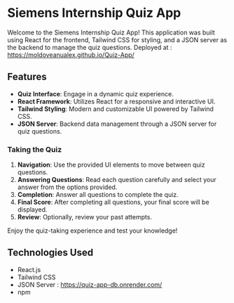 # Siemens Internship Quiz App

Welcome to the Siemens Internship Quiz App! This application was built using React for the frontend, Tailwind CSS for styling, and a JSON server as the backend to manage the quiz questions.
Deployed at : https://moldoveanualex.github.io/Quiz-App/

## Features

- **Quiz Interface**: Engage in a dynamic quiz experience.
- **React Framework**: Utilizes React for a responsive and interactive UI.
- **Tailwind Styling**: Modern and customizable UI powered by Tailwind CSS.
- **JSON Server**: Backend data management through a JSON server for quiz questions.

### Taking the Quiz

1. **Navigation**: Use the provided UI elements to move between quiz questions.
2. **Answering Questions**: Read each question carefully and select your answer from the options provided.
4. **Completion**: Answer all questions to complete the quiz.
5. **Final Score**: After completing all questions, your final score will be displayed.
6. **Review**: Optionally, review your past attempts.

Enjoy the quiz-taking experience and test your knowledge!


## Technologies Used

- React.js
- Tailwind CSS
- JSON Server : https://quiz-app-db.onrender.com/
- npm

